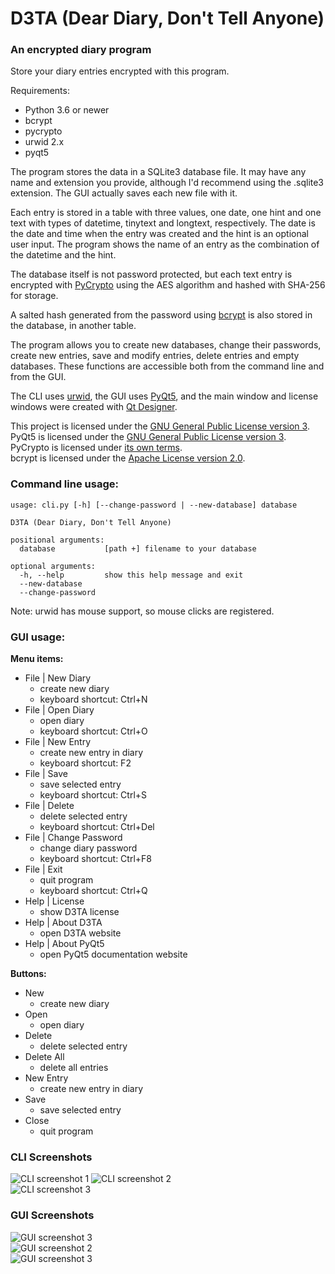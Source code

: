 # D3TA (Dear Diary, Don't Tell Anyone)

### An encrypted diary program

Store your diary entries encrypted with this program.<br>

Requirements:
+ Python 3.6 or newer
+ bcrypt
+ pycrypto
+ urwid 2.x
+ pyqt5

The program stores the data in a SQLite3 database file. It may have any name and extension you provide, although I'd recommend using the .sqlite3 extension.
The GUI actually saves each new file with it.

Each entry is stored in a table with three values, one date, one hint and one text with types of datetime, tinytext and longtext, respectively.
The date is the date and time when the entry was created and the hint is an optional user input.
The program shows the name of an entry as the combination of the datetime and the hint.

The database itself is not password protected, but each text entry is encrypted with [PyCrypto](https://www.dlitz.net/software/pycrypto/) using the AES algorithm and hashed with SHA-256 for storage.

A salted hash generated from the password using [bcrypt](https://github.com/pyca/bcrypt/) is also stored in the database, in another table.

The program allows you to create new databases, change their passwords, create new entries, save and modify entries, delete entries and empty databases.
These functions are accessible both from the command line and from the GUI.

The CLI uses [urwid](http://urwid.org/index.html), the GUI uses [PyQt5](https://doc.qt.io/qt-5/qt5-intro.html), and the main window and license windows were created with [Qt Designer](https://doc.qt.io/qt-5/qtdesigner-manual.html).

This project is licensed under the [GNU General Public License version 3](https://www.gnu.org/licenses/gpl.html).<br>
PyQt5 is licensed under the [GNU General Public License version 3](https://www.gnu.org/licenses/gpl.html).<br>
PyCrypto is licensed under [its own terms](https://www.dlitz.net/software/pycrypto/submission-requirements/).<br>
bcrypt is licensed under the [Apache License version 2.0](https://www.apache.org/licenses/LICENSE-2.0).<br>

### Command line usage:
```
usage: cli.py [-h] [--change-password | --new-database] database

D3TA (Dear Diary, Don't Tell Anyone)

positional arguments:
  database           [path +] filename to your database

optional arguments:
  -h, --help         show this help message and exit
  --new-database
  --change-password
```

Note: urwid has mouse support, so mouse clicks are registered.

### GUI usage:
**Menu items:**
+ File | New Diary
  + create new diary
  + keyboard shortcut: Ctrl+N
+ File | Open Diary
  + open diary
  + keyboard shortcut: Ctrl+O
+ File | New Entry
  + create new entry in diary
  + keyboard shortcut: F2
+ File | Save
  + save selected entry
  + keyboard shortcut: Ctrl+S
+ File | Delete
  + delete selected entry
  + keyboard shortcut: Ctrl+Del
+ File | Change Password
  + change diary password
  + keyboard shortcut: Ctrl+F8
+ File | Exit
  + quit program
  + keyboard shortcut: Ctrl+Q
+ Help | License
  + show D3TA license
+ Help | About D3TA
  + open D3TA website
+ Help | About PyQt5
  + open PyQt5 documentation website

**Buttons:**
+ New
  + create new diary
+ Open
  + open diary
+ Delete
  + delete selected entry
+ Delete All
  + delete all entries
+ New Entry
  + create new entry in diary
+ Save
  + save selected entry
+ Close
  + quit program

### CLI Screenshots
<img src="screenshots/c1.png" alt="CLI screenshot 1"> <img src="screenshots/c2.png" alt="CLI screenshot 2"><br>
<img src="screenshots/c3.png" alt="CLI screenshot 3">

### GUI Screenshots
<img src="screenshots/g1.png" alt="GUI screenshot 3"><br>
<img src="screenshots/g2.png" alt="GUI screenshot 2"><br>
<img src="screenshots/g3.png" alt="GUI screenshot 3">